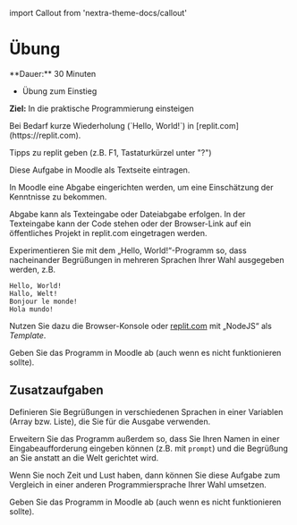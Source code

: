 import Callout from 'nextra-theme-docs/callout'

# Übung

<Callout>
  **Dauer:** 30 Minuten

  - Übung zum Einstieg

  **Ziel:** In die praktische Programmierung einsteigen
</Callout>

<Callout type="warning">
Bei Bedarf kurze Wiederholung (`Hello, World!`) in 
[replit.com](https://replit.com).

Tipps zu replit geben (z.B. F1, Tastaturkürzel unter "?")
</Callout>

<Callout type="warning">
Diese Aufgabe in Moodle als Textseite eintragen.

In Moodle eine Abgabe eingerichten werden, um eine 
Einschätzung der Kenntnisse zu bekommen.

Abgabe kann als Texteingabe oder Dateiabgabe erfolgen.
In der Texteingabe kann der Code stehen oder der 
Browser-Link auf ein öffentliches Projekt in replit.com
eingetragen werden.
</Callout>

Experimentieren Sie mit dem „Hello, World!“-Programm so, dass 
nacheinander Begrüßungen in mehreren Sprachen Ihrer Wahl
ausgegeben werden, z.B.

```
Hello, World!
Hallo, Welt!
Bonjour le monde!
Hola mundo! 
```

Nutzen Sie dazu die Browser-Konsole oder [replit.com](https://replit.com) mit „NodeJS“ als _Template_.

Geben Sie das Programm in Moodle ab (auch wenn es nicht 
funktionieren sollte).

## Zusatzaufgaben

Definieren Sie Begrüßungen in verschiedenen Sprachen in
einer Variablen (Array bzw. Liste), die Sie für die Ausgabe
verwenden.

Erweitern Sie das Programm außerdem so, dass Sie Ihren Namen
in einer Eingabeaufforderung eingeben können (z.B. mit `prompt`)
und die Begrüßung an Sie anstatt an die Welt gerichtet wird.

Wenn Sie noch Zeit und Lust haben, dann können Sie diese Aufgabe
zum Vergleich in einer anderen Programmiersprache Ihrer Wahl umsetzen.

Geben Sie das Programm in Moodle ab (auch wenn es nicht 
funktionieren sollte).